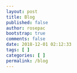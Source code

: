 ```yaml
---
layout: post
title: Blog
published: false
author: rosepac
bootstrap: true
comments: false
date: 2018-12-01 02:12:33
tags: [ ]
categories: [ ]
permalink: /blog
---
```

